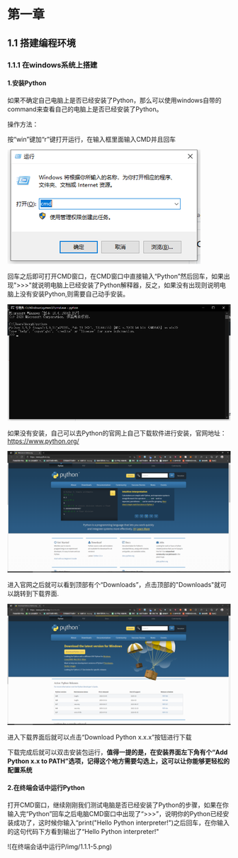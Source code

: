 # 第一章
## 1.1 搭建编程环境
### 1.1.1 在windows系统上搭建
#### 1.安装Python

如果不确定自己电脑上是否已经安装了Python，那么可以使用windows自带的command来查看自己的电脑上是否已经安装了Python。

操作方法：

按“win”键加“r”键打开运行，在输入框里面输入CMD并且回车

![打开CMD窗口](/img/1.1.1-1.png)

回车之后即可打开CMD窗口，在CMD窗口中直接输入“Python”然后回车，如果出现">>>"就说明电脑上已经安装了Python解释器，反之，如果没有出现则说明电脑上没有安装Python,则需要自己动手安装。

![测试有没有安装Python解释器](/img/1.1.1-2.png)

如果没有安装，自己可以去Python的官网上自己下载软件进行安装，官网地址：https://www.python.org/

![Python官网](/img/1.1.1-3.png)

进入官网之后就可以看到顶部有个“Downloads”，点击顶部的"Downloads"就可以跳转到下载界面.

![Python下载界面](/img/1.1.1-4.png)

进入下载界面后就可以点击“Download Python x.x.x”按钮进行下载

下载完成后就可以双击安装包运行，**值得一提的是，在安装界面左下角有个“Add Python x.x to PATH”选项，记得这个地方需要勾选上，这可以让你能够更轻松的配置系统**

#### 2.在终端会话中运行Python


打开CMD窗口，继续刚刚我们测试电脑是否已经安装了Python的步骤，如果在你输入完“Python”回车之后电脑CMD窗口中出现了“>>>”，说明你的Python已经安装成功了，这时候你输入“print("Hello Python interpreter!")之后回车，在你输入的这句代码下方看到输出了“Hello Python interpreter!"

![在终端会话中运行P/img/1.1.1-5.png)
